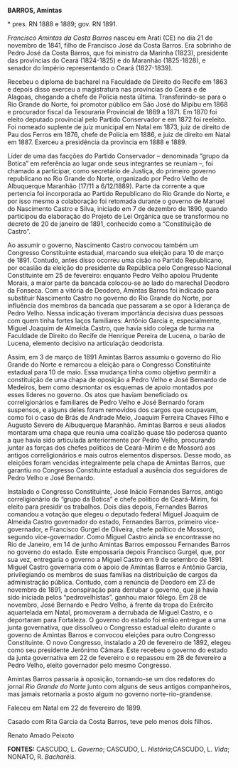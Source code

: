 **BARROS, Amintas**

\* pres. RN 1888 e 1889; gov. RN 1891.

*Francisco Amintas da Costa Barros* nasceu em Arati (CE) no dia 21 de
novembro de 1841, filho de Francisco José da Costa Barros. Era sobrinho
de Pedro José da Costa Barros, que foi ministro da Marinha (1823),
presidente das províncias do Ceará (1824-1825) e do Maranhão
(1825-1828), e senador do Império representando o Ceará (1827-1839).

Recebeu o diploma de bacharel na Faculdade de Direito do Recife em 1863
e depois disso exerceu a magistratura nas províncias do Ceará e de
Alagoas, chegando a chefe de Polícia nesta última. Transferindo-se para
o Rio Grande do Norte, foi promotor público em São José do Mipibu em
1868 e procurador fiscal da Tesouraria Provincial de 1869 a 1871. Em
1870 foi eleito deputado provincial pelo Partido Conservador e em 1872
foi reeleito. Foi nomeado suplente de juiz municipal em Natal em 1873,
juiz de direito de Pau dos Ferros em 1876, chefe de Polícia em 1886, e
juiz de direito em Natal em 1887. Exerceu a presidência da província em
1888 e 1889.

Líder de uma das facções do Partido Conservador – denominada “grupo da
Botica” em referência ao lugar onde seus integrantes se reuniam –, foi
chamado a participar, como secretário de Justiça, do primeiro governo
republicano no Rio Grande do Norte, organizado por Pedro Velho de
Albuquerque Maranhão (17/11 a 6/12/1889). Parte da corrente a que
pertencia foi incorporada ao Partido Republicano do Rio Grande do Norte,
e por isso mesmo a colaboração foi retomada durante o governo de Manuel
do Nascimento Castro e Silva, iniciado em 7 de dezembro de 1890, quando
participou da elaboração do Projeto de Lei Orgânica que se transformou
no decreto de 20 de janeiro de 1891, conhecido como a “Constituição de
Castro”.

Ao assumir o governo, Nascimento Castro convocou também um Congresso
Constituinte estadual, marcando sua eleição para 10 de março de 1891.
Contudo, antes disso ocorreu uma cisão no Partido Republicano, por
ocasião da eleição do presidente da República pelo Congresso Nacional
Constituinte em 25 de fevereiro: enquanto Pedro Velho apoiou Prudente
Morais, a maior parte da bancada colocou-se ao lado do marechal Deodoro
da Fonseca. Com a vitória de Deodoro, Amintas Barros foi indicado para
substituir Nascimento Castro no governo do Rio Grande do Norte, por
influência dos membros da bancada que passaram a se opor à liderança de
Pedro Velho. Nessa indicação tiveram importância decisiva duas pessoas
com quem tinha fortes laços familiares: Antônio Garcia e, especialmente,
Miguel Joaquim de Almeida Castro, que havia sido colega de turma na
Faculdade de Direito do Recife de Henrique Pereira de Lucena, o barão de
Lucena, elemento decisivo na articulação deodorista.

Assim, em 3 de março de 1891 Amintas Barros assumiu o governo do Rio
Grande do Norte e remarcou a eleição para o Congresso Constituinte
estadual para 10 de maio. Essa mudança tinha como objetivo permitir a
constituição de uma chapa de oposição a Pedro Velho e José Bernardo de
Medeiros, bem como desmontar os esquemas de apoio montados por esses
líderes no governo. Os atos que haviam beneficiado os correligionários e
familiares de Pedro Velho e José Bernardo foram suspensos, e alguns
deles foram removidos dos cargos que ocupavam, como foi o caso de Brás
de Andrade Melo, Joaquim Ferreira Chaves Filho e Augusto Severo de
Albuquerque Maranhão. Amintas Barros e seus aliados montaram uma chapa
que reunia uma coalizão quase tão poderosa quanto a que havia sido
articulada anteriormente por Pedro Velho, procurando juntar as forças
dos chefes políticos de Ceará-Mirim e de Mossoró aos antigos
correligionários e mais outros elementos dispersos. Desse modo, as
eleições foram vencidas integralmente pela chapa de Amintas Barros, que
garantiu no Congresso Constituinte estadual a ausência dos seguidores de
Pedro Velho e José Bernardo.

Instalado o Congresso Constituinte, José Inácio Fernandes Barros, antigo
correligionário do “grupo da Botica” e chefe político de Ceará-Mirim,
foi eleito para presidir os trabalhos. Dois dias depois, Fernandes
Barros comandou a votação que elegeu o deputado federal Miguel Joaquim
de Almeida Castro governador do estado, Fernandes Barros, primeiro
vice-governador, e Francisco Gurgel de Oliveira, chefe político de
Mossoró, segundo vice-governador. Como Miguel Castro ainda se
encontrasse no Rio de Janeiro, em 14 de junho Amintas Barros empossou
Fernandes Barros no governo do estado. Este empossaria depois Francisco
Gurgel, que, por sua vez, entregaria o governo a Miguel Castro em 9 de
setembro de 1891. Miguel Castro governaria com o apoio de Amintas Barros
e Antônio Garcia, privilegiando os membros de suas famílias na
distribuição de cargos da administração pública. Contudo, com a renúncia
de Deodoro em 23 de novembro de 1891, a conspiração para derrubar o
governo, que já havia sido iniciada pelos “pedrovelhistas”, ganhou maior
fôlego. Em 28 de novembro, José Bernardo e Pedro Velho, à frente da
tropa do Exército aquartelada em Natal, promoveram a derrubada de Miguel
Castro, e o deportaram para Fortaleza. O governo do estado foi então
entregue a uma junta governativa, que dissolveu o Congresso estadual
eleito durante o governo de Amintas Barros e convocou eleições para
outro Congresso Constituinte. O novo Congresso, instalado a 20 de
fevereiro de 1892, elegeu como seu presidente Jerônimo Câmara. Este
recebeu o governo do estado da junta governativa em 22 de fevereiro e o
repassou em 28 de fevereiro a Pedro Velho, eleito governador pelo mesmo
Congresso.

Amintas Barros passaria à oposição, tornando-se um dos redatores do
jornal *Rio Grande do Norte* junto com alguns de seus antigos
companheiros, mas jamais retornaria a posto algum no governo
norte-rio-grandense.

Faleceu em Natal em 22 de fevereiro de 1899.

Casado com Rita Garcia da Costa Barros, teve pelo menos dois filhos.

Renato Amado Peixoto

**FONTES:** CASCUDO, L. *Governo*; CASCUDO, L. *História*;CASCUDO, L.
*Vida*; NONATO, R. *Bacharéis.*

